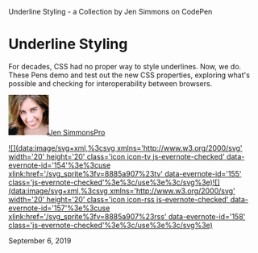 Underline Styling - a Collection by Jen Simmons on CodePen

# Underline Styling

For decades, CSS had no proper way to style underlines. Now, we do. These Pens demo and test out the new CSS properties, exploring what's possible and checking for interoperability between browsers.

[![user-avatar-80x80-bdcd44a3bfb9a5fd01eb8b86f9e033fa1a9897c3a15b33adfc2649a002dab1b6.png](../_resources/89dfabcedb501f4f3e3910777bf12e4c.jpg)](https://codepen.io/jensimmons)[Jen Simmons](https://codepen.io/jensimmons)[Pro](https://codepen.io/pro/)

[![](data:image/svg+xml,%3csvg xmlns='http://www.w3.org/2000/svg' width='20' height='20' class='icon icon-tv js-evernote-checked' data-evernote-id='154'%3e%3cuse xlink:href='/svg_sprite%3fv=8885a907%23tv' data-evernote-id='155' class='js-evernote-checked'%3e%3c/use%3e%3c/svg%3e)](https://codepen.io/tv/XgGLMO)[![](data:image/svg+xml,%3csvg xmlns='http://www.w3.org/2000/svg' width='20' height='20' class='icon icon-rss js-evernote-checked' data-evernote-id='157'%3e%3cuse xlink:href='/svg_sprite%3fv=8885a907%23rss' data-evernote-id='158' class='js-evernote-checked'%3e%3c/use%3e%3c/svg%3e)](https://codepen.io/collection/XgGLMO/feed)

September 6, 2019